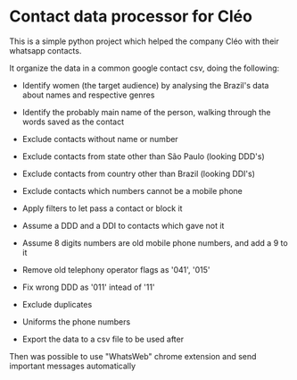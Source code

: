 # Contact data processor for Cléo
This is a simple python project which helped the company Cléo with their whatsapp contacts.

It organize the data in a common google contact csv, doing the following:

* Identify women (the target audience) by analysing the Brazil's data about names and respective genres

* Identify the probably main name of the person, walking through the words saved as the contact

* Exclude contacts without name or number

* Exclude contacts from state other than São Paulo (looking DDD's)

* Exclude contacts from country other than Brazil (looking DDI's)

* Exclude contacts which numbers cannot be a mobile phone

* Apply filters to let pass a contact or block it

* Assume a DDD and a DDI to contacts which gave not it

* Assume 8 digits numbers are old mobile phone numbers, and add a 9 to it

* Remove old telephony operator flags as '041', '015'

* Fix wrong DDD as '011' intead of '11'

* Exclude duplicates

* Uniforms the phone numbers

* Export the data to a csv file to be used after

Then was possible to use "WhatsWeb" chrome extension and send important messages automatically